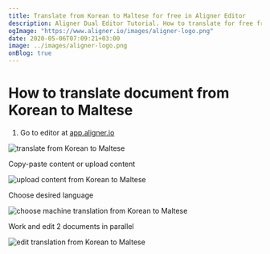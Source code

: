 ```yaml
---
title: Translate from Korean to Maltese for free in Aligner Editor
description: Aligner Dual Editor Tutorial. How to translate for free from Korean to Maltese. Aligner is multilingual document management platform. 
ogImage: "https://www.aligner.io/images/aligner-logo.png"
date: 2020-05-06T07:09:21+03:00
image: ../images/aligner-logo.png
onBlog: true
---
```


# How to translate document from Korean to Maltese

1. Go to editor at [app.aligner.io](https://app.aligner.io "Aligner App web page")

![translate from Korean to Maltese](../aligner-blank-editor.png "translate from Korean to Maltese")

Copy-paste content or upload content

![upload content from Korean to Maltese](../aligner-uploaded-document.png "upload content from Korean to Maltese")

Choose desired language

![choose machine translation from Korean to Maltese](../aligner-language-dropdown.png "choose machine translation from Korean to Maltese")

Work and edit 2 documents in parallel

![edit translation from Korean to Maltese](../aligner-double-sitded-editor.png "edit translation from Korean to Maltese")

